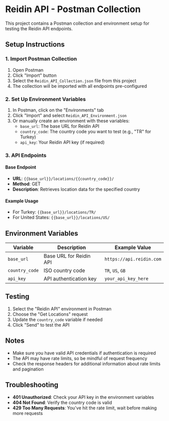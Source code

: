 # Reidin API - Postman Collection

This project contains a Postman collection and environment setup for testing the Reidin API endpoints.

## Setup Instructions

### 1. Import Postman Collection
1. Open Postman
2. Click "Import" button
3. Select the `Reidin_API_Collection.json` file from this project
4. The collection will be imported with all endpoints pre-configured

### 2. Set Up Environment Variables
1. In Postman, click on the "Environments" tab
2. Click "Import" and select `Reidin_API_Environment.json`
3. Or manually create an environment with these variables:
   - `base_url`: The base URL for Reidin API
   - `country_code`: The country code you want to test (e.g., "TR" for Turkey)
   - `api_key`: Your Reidin API key (if required)

### 3. API Endpoints

#### Base Endpoint
- **URL**: `{{base_url}}/locations/{{country_code}}/`
- **Method**: GET
- **Description**: Retrieves location data for the specified country

#### Example Usage
- For Turkey: `{{base_url}}/locations/TR/`
- For United States: `{{base_url}}/locations/US/`

## Environment Variables

| Variable | Description | Example Value |
|----------|-------------|---------------|
| `base_url` | Base URL for Reidin API | `https://api.reidin.com` |
| `country_code` | ISO country code | `TR`, `US`, `GB` |
| `api_key` | API authentication key | `your_api_key_here` |

## Testing

1. Select the "Reidin API" environment in Postman
2. Choose the "Get Locations" request
3. Update the `country_code` variable if needed
4. Click "Send" to test the API

## Notes

- Make sure you have valid API credentials if authentication is required
- The API may have rate limits, so be mindful of request frequency
- Check the response headers for additional information about rate limits and pagination

## Troubleshooting

- **401 Unauthorized**: Check your API key in the environment variables
- **404 Not Found**: Verify the country code is valid
- **429 Too Many Requests**: You've hit the rate limit, wait before making more requests
